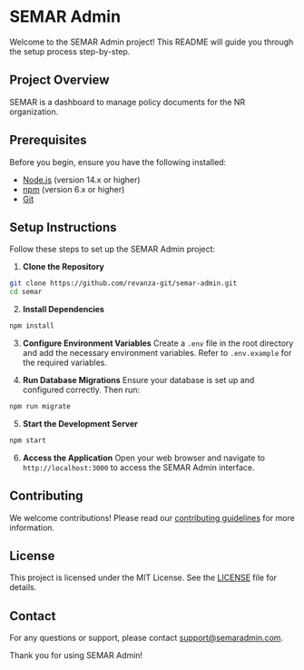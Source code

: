 # SEMAR Admin

Welcome to the SEMAR Admin project! This README will guide you through the setup process step-by-step.

## Project Overview

SEMAR is a dashboard to manage policy documents for the NR organization.

## Prerequisites

Before you begin, ensure you have the following installed:

- [Node.js](https://nodejs.org/) (version 14.x or higher)
- [npm](https://www.npmjs.com/) (version 6.x or higher)
- [Git](https://git-scm.com/)

## Setup Instructions

Follow these steps to set up the SEMAR Admin project:

1. **Clone the Repository**

```sh
git clone https://github.com/revanza-git/semar-admin.git
cd semar
```

2. **Install Dependencies**

```sh
npm install
```

3. **Configure Environment Variables**
   Create a `.env` file in the root directory and add the necessary environment variables. Refer to `.env.example` for the required variables.

4. **Run Database Migrations**
   Ensure your database is set up and configured correctly. Then run:

```sh
npm run migrate
```

5. **Start the Development Server**

```sh
npm start
```

6. **Access the Application**
   Open your web browser and navigate to `http://localhost:3000` to access the SEMAR Admin interface.

## Contributing

We welcome contributions! Please read our [contributing guidelines](CONTRIBUTING.md) for more information.

## License

This project is licensed under the MIT License. See the [LICENSE](LICENSE) file for details.

## Contact

For any questions or support, please contact [support@semaradmin.com](mailto:support@semaradmin.com).

Thank you for using SEMAR Admin!
